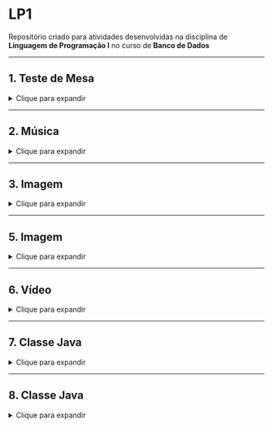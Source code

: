 # LP1
Repositório criado para atividades desenvolvidas na disciplina de **Linguagem de Programação I** no curso de **Banco de Dados**  

---

## 1. Teste de Mesa
<details>
  <summary>Clique para expandir</summary>

<img width="890" height="243" alt="image" src="https://github.com/user-attachments/assets/2a2b2251-e76d-4774-95e1-6b6fc6955330" />

</details>

---

## 2. Música
<details>
  <summary>Clique para expandir</summary>

**"O Sol"**  

Link consultado: [Letras – Vitor Kley](https://www.letras.mus.br/vitor-kley/sol/)  

<img width="1219" height="880" alt="Classe UML" src="https://github.com/user-attachments/assets/206c69ca-476e-461c-b475-e0b6c369b981" />

</details>

---

## 3. Imagem
<details>
  <summary>Clique para expandir</summary>

Link consultado: [Vik Muniz – Obras](https://www.culturagenial.com/vik-muniz-obras/)  

### Lampedusa
<img width="562" height="335" alt="Captura de tela 2025-08-26 220230" src="https://github.com/user-attachments/assets/f15585a3-f4c0-4657-8054-d7dc5b818055" />

<img width="1278" height="852" alt="Classe UML" src="https://github.com/user-attachments/assets/702c9806-10ba-40c2-bc46-4b6495fc4ace" />

### John Lennon
<img width="563" height="568" alt="Captura de tela 2025-08-26 220142" src="https://github.com/user-attachments/assets/ad174d52-bd09-4ec3-b0ef-20e76086516e" />

<img width="1296" height="887" alt="Classe UML (1)" src="https://github.com/user-attachments/assets/aa6a1ccb-8c6a-4bd7-9fd2-2f1295e7963d" />

</details>

---

## 5. Imagem
<details>
  <summary>Clique para expandir</summary>

Link consultado: [Mauro Martins – Two Dots Open Roads](https://www.mauromartins.com/twodots-openroads)  

<img width="955" height="508" alt="image" src="https://github.com/user-attachments/assets/1eb57a61-061a-46d8-8ac0-0c086073e4d1" />

<img width="1280" height="920" alt="Classe UML" src="https://github.com/user-attachments/assets/1b69766f-e278-4979-88e1-aa774c244c24" />

</details>

---

## 6. Vídeo
<details>
  <summary>Clique para expandir</summary>

Link consultado: [Hair Love – YouTube](https://www.youtube.com/watch?v=kNw8V_Fkw28)  

<img width="1274" height="900" alt="Classe UML (1)" src="https://github.com/user-attachments/assets/0dca97ff-be98-4106-835a-fcd3a6d8aa0a" />

</details>

---

## 7. Classe Java
<details>
  <summary>Clique para expandir</summary>

*Em Andamento*   

</details>


---

## 8. Classe Java
<details>
  <summary>Clique para expandir</summary>

*Em Andamento*  

</details>

